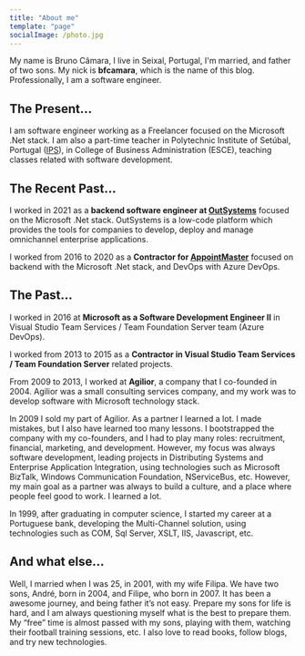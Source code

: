 ```yaml
---
title: "About me"
template: "page"
socialImage: /photo.jpg
---
```


My name is Bruno Câmara, I live in Seixal, Portugal, I'm married, and father of two sons. My nick is **bfcamara**, which is the name of this blog. Professionally, I am a software engineer.

## The Present…

I am software engineer working as a Freelancer focused on the Microsoft .Net
stack. I am also a part-time teacher in Polytechnic Institute of Setúbal,
Portugal ([IPS](https://www.ips.pt)), in College of Business Administration
(ESCE), teaching classes related with software development.

## The Recent Past…

I worked in 2021 as a **backend software engineer at [OutSystems](https://outsystems.com)**
focused on the Microsoft .Net stack. OutSystems is a low-code platform which
provides the tools for companies to develop, deploy and manage omnichannel
enterprise applications.

I worked from 2016 to 2020 as a **Contractor for
[AppointMaster](https://appointmaster.com/)** focused on backend with the
Microsoft .Net stack, and DevOps with Azure DevOps.

## The Past…

I worked in 2016 at **Microsoft as a Software Development Engineer II** in Visual Studio Team Services / Team Foundation Server team (Azure DevOps).

I worked from 2013 to 2015 as a **Contractor in Visual Studio Team Services / Team Foundation Server** related projects.

From 2009 to 2013, I worked at **Agilior**, a company that I co-founded in 2004.
Agilior was a small consulting services company, and my work was to develop
software with Microsoft technology stack.

In 2009 I sold my part of Agilior. As a partner I learned a lot. I made
mistakes, but I also have learned too many lessons. I bootstrapped the company
with my co-founders, and I had to play many roles: recruitment, financial,
marketing, and development. However, my focus was always software development,
leading projects in Distributing Systems and Enterprise Application Integration,
using technologies such as Microsoft BizTalk, Windows Communication Foundation,
NServiceBus, etc. However,  my main goal as a partner was always to build a
culture, and a place where people feel good to work. I learned a lot.

In 1999, after graduating in computer science, I started my career at a
Portuguese bank, developing the Multi-Channel solution, using technologies such
as COM, Sql Server, XSLT, IIS, Javascript, etc.  

## And what else…

Well, I married when I was 25, in 2001, with my wife Filipa. We have two sons,
André, born in 2004, and Filipe, who born in 2007. It has been a awesome
journey, and being father it’s not easy. Prepare my sons for life is hard, and I
am always questioning myself what is the best to prepare them. My “free” time is
almost passed with my sons, playing with them, watching their football training
sessions, etc. I also love to read books, follow blogs, and try new technologies.